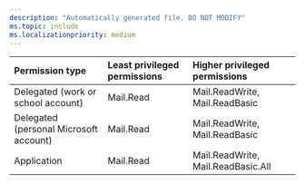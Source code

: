 ```yaml
---
description: "Automatically generated file. DO NOT MODIFY"
ms.topic: include
ms.localizationpriority: medium
---
```


|Permission type|Least privileged permissions|Higher privileged permissions|
|:---|:---|:---|
|Delegated (work or school account)|Mail.Read|Mail.ReadWrite, Mail.ReadBasic|
|Delegated (personal Microsoft account)|Mail.Read|Mail.ReadWrite, Mail.ReadBasic|
|Application|Mail.Read|Mail.ReadWrite, Mail.ReadBasic.All|

